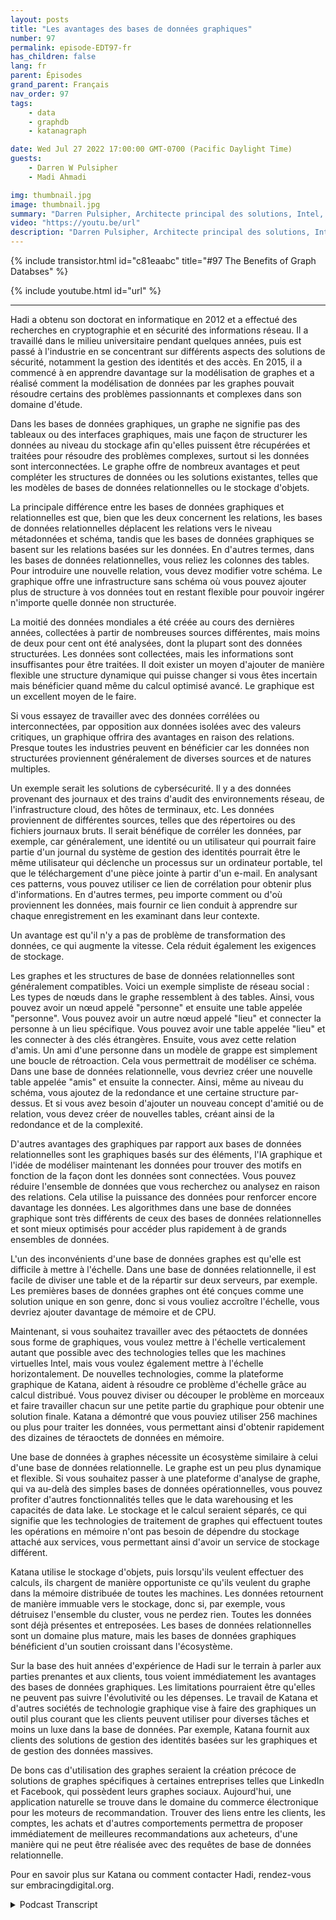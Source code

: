 ```yaml
---
layout: posts
title: "Les avantages des bases de données graphiques"
number: 97
permalink: episode-EDT97-fr
has_children: false
lang: fr
parent: Épisodes
grand_parent: Français
nav_order: 97
tags:
    - data
    - graphdb
    - katanagraph

date: Wed Jul 27 2022 17:00:00 GMT-0700 (Pacific Daylight Time)
guests:
    - Darren W Pulsipher
    - Madi Ahmadi

img: thumbnail.jpg
image: thumbnail.jpg
summary: "Darren Pulsipher, Architecte principal des solutions, Intel, et Dr. Hadi Ahmadi, Directeur de l'architecture des solutions chez Katana Graph, discutent des avantages des bases de données graphiques."
video: "https://youtu.be/url"
description: "Darren Pulsipher, Architecte principal des solutions, Intel, et Dr. Hadi Ahmadi, Directeur de l'architecture des solutions chez Katana Graph, discutent des avantages des bases de données graphiques."
---
```


<div>
{% include transistor.html id="c81eaabc" title="#97 The Benefits of Graph Databses" %}

{% include youtube.html id="url" %}
</div>

---

Hadi a obtenu son doctorat en informatique en 2012 et a effectué des recherches en cryptographie et en sécurité des informations réseau. Il a travaillé dans le milieu universitaire pendant quelques années, puis est passé à l'industrie en se concentrant sur différents aspects des solutions de sécurité, notamment la gestion des identités et des accès. En 2015, il a commencé à en apprendre davantage sur la modélisation de graphes et a réalisé comment la modélisation de données par les graphes pouvait résoudre certains des problèmes passionnants et complexes dans son domaine d'étude.

Dans les bases de données graphiques, un graphe ne signifie pas des tableaux ou des interfaces graphiques, mais une façon de structurer les données au niveau du stockage afin qu'elles puissent être récupérées et traitées pour résoudre des problèmes complexes, surtout si les données sont interconnectées. Le graphe offre de nombreux avantages et peut compléter les structures de données ou les solutions existantes, telles que les modèles de bases de données relationnelles ou le stockage d'objets.

La principale différence entre les bases de données graphiques et relationnelles est que, bien que les deux concernent les relations, les bases de données relationnelles déplacent les relations vers le niveau métadonnées et schéma, tandis que les bases de données graphiques se basent sur les relations basées sur les données. En d'autres termes, dans les bases de données relationnelles, vous reliez les colonnes des tables. Pour introduire une nouvelle relation, vous devez modifier votre schéma. Le graphique offre une infrastructure sans schéma où vous pouvez ajouter plus de structure à vos données tout en restant flexible pour pouvoir ingérer n'importe quelle donnée non structurée.

La moitié des données mondiales a été créée au cours des dernières années, collectées à partir de nombreuses sources différentes, mais moins de deux pour cent ont été analysées, dont la plupart sont des données structurées. Les données sont collectées, mais les informations sont insuffisantes pour être traitées. Il doit exister un moyen d'ajouter de manière flexible une structure dynamique qui puisse changer si vous êtes incertain mais bénéficier quand même du calcul optimisé avancé. Le graphique est un excellent moyen de le faire.

Si vous essayez de travailler avec des données corrélées ou interconnectées, par opposition aux données isolées avec des valeurs critiques, un graphique offrira des avantages en raison des relations. Presque toutes les industries peuvent en bénéficier car les données non structurées proviennent généralement de diverses sources et de natures multiples.

Un exemple serait les solutions de cybersécurité. Il y a des données provenant des journaux et des trains d'audit des environnements réseau, de l'infrastructure cloud, des hôtes de terminaux, etc. Les données proviennent de différentes sources, telles que des répertoires ou des fichiers journaux bruts. Il serait bénéfique de corréler les données, par exemple, car généralement, une identité ou un utilisateur qui pourrait faire partie d'un journal du système de gestion des identités pourrait être le même utilisateur qui déclenche un processus sur un ordinateur portable, tel que le téléchargement d'une pièce jointe à partir d'un e-mail. En analysant ces patterns, vous pouvez utiliser ce lien de corrélation pour obtenir plus d'informations. En d'autres termes, peu importe comment ou d'où proviennent les données, mais fournir ce lien conduit à apprendre sur chaque enregistrement en les examinant dans leur contexte.

Un avantage est qu'il n'y a pas de problème de transformation des données, ce qui augmente la vitesse. Cela réduit également les exigences de stockage.

Les graphes et les structures de base de données relationnelles sont généralement compatibles. Voici un exemple simpliste de réseau social : Les types de nœuds dans le graphe ressemblent à des tables. Ainsi, vous pouvez avoir un nœud appelé "personne" et ensuite une table appelée "personne". Vous pouvez avoir un autre nœud appelé "lieu" et connecter la personne à un lieu spécifique. Vous pouvez avoir une table appelée "lieu" et les connecter à des clés étrangères. Ensuite, vous avez cette relation d'amis. Un ami d'une personne dans un modèle de grappe est simplement une boucle de rétroaction. Cela vous permettrait de modéliser ce schéma. Dans une base de données relationnelle, vous devriez créer une nouvelle table appelée "amis" et ensuite la connecter. Ainsi, même au niveau du schéma, vous ajoutez de la redondance et une certaine structure par-dessus. Et si vous avez besoin d'ajouter un nouveau concept d'amitié ou de relation, vous devez créer de nouvelles tables, créant ainsi de la redondance et de la complexité.

D'autres avantages des graphiques par rapport aux bases de données relationnelles sont les graphiques basés sur des éléments, l'IA graphique et l'idée de modéliser maintenant les données pour trouver des motifs en fonction de la façon dont les données sont connectées. Vous pouvez réduire l'ensemble de données que vous recherchez ou analysez en raison des relations. Cela utilise la puissance des données pour renforcer encore davantage les données. Les algorithmes dans une base de données graphique sont très différents de ceux des bases de données relationnelles et sont mieux optimisés pour accéder plus rapidement à de grands ensembles de données.

L'un des inconvénients d'une base de données graphes est qu'elle est difficile à mettre à l'échelle. Dans une base de données relationnelle, il est facile de diviser une table et de la répartir sur deux serveurs, par exemple. Les premières bases de données graphes ont été conçues comme une solution unique en son genre, donc si vous vouliez accroître l'échelle, vous devriez ajouter davantage de mémoire et de CPU.

Maintenant, si vous souhaitez travailler avec des pétaoctets de données sous forme de graphiques, vous voulez mettre à l'échelle verticalement autant que possible avec des technologies telles que les machines virtuelles Intel, mais vous voulez également mettre à l'échelle horizontalement. De nouvelles technologies, comme la plateforme graphique de Katana, aident à résoudre ce problème d'échelle grâce au calcul distribué. Vous pouvez diviser ou découper le problème en morceaux et faire travailler chacun sur une petite partie du graphique pour obtenir une solution finale. Katana a démontré que vous pouviez utiliser 256 machines ou plus pour traiter les données, vous permettant ainsi d'obtenir rapidement des dizaines de téraoctets de données en mémoire.

Une base de données à graphes nécessite un écosystème similaire à celui d'une base de données relationnelle. Le graphe est un peu plus dynamique et flexible. Si vous souhaitez passer à une plateforme d'analyse de graphe, qui va au-delà des simples bases de données opérationnelles, vous pouvez profiter d'autres fonctionnalités telles que le data warehousing et les capacités de data lake. Le stockage et le calcul seraient séparés, ce qui signifie que les technologies de traitement de graphes qui effectuent toutes les opérations en mémoire n'ont pas besoin de dépendre du stockage attaché aux services, vous permettant ainsi d'avoir un service de stockage différent.

Katana utilise le stockage d'objets, puis lorsqu'ils veulent effectuer des calculs, ils chargent de manière opportuniste ce qu'ils veulent du graphe dans la mémoire distribuée de toutes les machines. Les données retournent de manière immuable vers le stockage, donc si, par exemple, vous détruisez l'ensemble du cluster, vous ne perdez rien. Toutes les données sont déjà présentes et entreposées. Les bases de données relationnelles sont un domaine plus mature, mais les bases de données graphiques bénéficient d'un soutien croissant dans l'écosystème.

Sur la base des huit années d'expérience de Hadi sur le terrain à parler aux parties prenantes et aux clients, tous voient immédiatement les avantages des bases de données graphiques. Les limitations pourraient être qu'elles ne peuvent pas suivre l'évolutivité ou les dépenses. Le travail de Katana et d'autres sociétés de technologie graphique vise à faire des graphiques un outil plus courant que les clients peuvent utiliser pour diverses tâches et moins un luxe dans la base de données. Par exemple, Katana fournit aux clients des solutions de gestion des identités basées sur les graphiques et de gestion des données massives.

De bons cas d'utilisation des graphes seraient la création précoce de solutions de graphes spécifiques à certaines entreprises telles que LinkedIn et Facebook, qui possèdent leurs graphes sociaux. Aujourd'hui, une application naturelle se trouve dans le domaine du commerce électronique pour les moteurs de recommandation. Trouver des liens entre les clients, les comptes, les achats et d'autres comportements permettra de proposer immédiatement de meilleures recommandations aux acheteurs, d'une manière qui ne peut être réalisée avec des requêtes de base de données relationnelle.

Pour en savoir plus sur Katana ou comment contacter Hadi, rendez-vous sur embracingdigital.org.



<details>
<summary> Podcast Transcript </summary>

<p></p>

</details>
